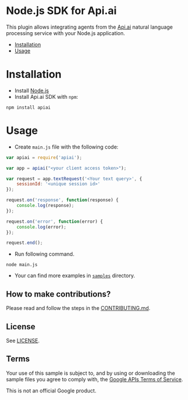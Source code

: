 # Node.js SDK for Api.ai

This plugin allows integrating agents from the [Api.ai](http://api.ai) natural language processing service with your Node.js application.

* [Installation](#installation)
* [Usage](#usage)

# Installation

* Install [Node.js](https://nodejs.org/)
* Install Api.ai SDK with `npm`:
```shell
npm install apiai
```

# Usage
* Create `main.js` file with the following code:
```javascript
var apiai = require('apiai');

var app = apiai("<your client access token>");

var request = app.textRequest('<Your text query>', {
    sessionId: '<unique session id>'
});

request.on('response', function(response) {
    console.log(response);
});

request.on('error', function(error) {
    console.log(error);
});

request.end();
```
* Run following command.
```shell
node main.js
```
* Your can find more examples in [`samples`](samples) directory.

## How to make contributions?
Please read and follow the steps in the [CONTRIBUTING.md](CONTRIBUTING.md).

## License
See [LICENSE](LICENSE).

## Terms
Your use of this sample is subject to, and by using or downloading the sample files you agree to comply with, the [Google APIs Terms of Service](https://developers.google.com/terms/).

This is not an official Google product.
